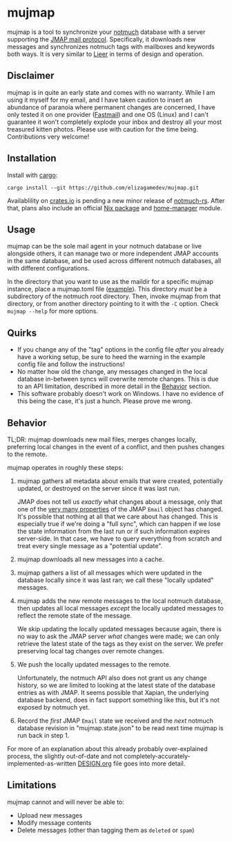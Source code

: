 # mujmap

mujmap is a tool to synchronize your [notmuch](https://notmuchmail.org/)
database with a server supporting the [JMAP mail
protocol](https://jmap.io/spec.html). Specifically, it downloads new messages
and synchronizes notmuch tags with mailboxes and keywords both ways. It is very
similar to [Lieer](https://github.com/gauteh/lieer) in terms of design and
operation.

## Disclaimer
mujmap is in quite an early state and comes with no warranty. While I am using
it myself for my email, and I have taken caution to insert an abundance of
paranoia where permanent changes are concerned, I have only tested it on one
provider ([Fastmail](https://fastmail.com)) and one OS (Linux) and I can't
guarantee it won't completely explode your inbox and destroy all your most
treasured kitten photos. Please use with caution for the time being.
Contributions very welcome!

## Installation

Install with [cargo](https://doc.rust-lang.org/cargo/):

```shell
cargo install --git https://github.com/elizagamedev/mujmap.git
```

Availablility on [crates.io](https://crates.io) is pending a new minor release
of [notmuch-rs](https://github.com/vhdirk/notmuch-rs). After that, plans also
include an official [Nix package](https://nixos.org/) and
[home-manager](https://github.com/nix-community/home-manager) module.

## Usage
mujmap can be the sole mail agent in your notmuch database or live alongside
others, it can manage two or more independent JMAP accounts in the same
database, and be used across different notmuch databases, all with different
configurations.

In the directory that you want to use as the maildir for a specific mujmap
instance, place a mujmap.toml file
([example](https://github.com/elizagamedev/mujmap/blob/main/mujmap.toml.example)). This
directory *must* be a subdirectory of the notmuch root directory. Then, invoke
mujmap from that directory, or from another directory pointing to it with the
`-C` option. Check `mujmap --help` for more options.

## Quirks
-   If you change any of the "tag" options in the config file *after* you
    already have a working setup, be sure to heed the warning in the example
    config file and follow the instructions!
-   No matter how old the change, any messages changed in the local database
    in-between syncs will overwrite remote changes. This is due to an API
    limitation, described in more detail in the [Behavior](#behavior) section.
-   This software probably doesn't work on Windows. I have no evidence of this
    being the case, it's just a hunch. Please prove me wrong.

## Behavior
TL;DR: mujmap downloads new mail files, merges changes locally, preferring local
changes in the event of a conflict, and then pushes changes to the remote.

mujmap operates in roughly these steps:

1.  mujmap gathers all metadata about emails that were created, potentially
    updated, or destroyed on the server since it was last run.

    JMAP does not tell us *exactly* what changes about a message, only that one
    of the [very many
    properties](https://datatracker.ietf.org/doc/html/rfc8621#section-4) of the
    JMAP `Email` object has changed. It's possible that nothing at all that we
    care about has changed. This is especially true if we're doing a "full
    sync", which can happen if we lose the state information from the last run
    or if such information expires server-side. In that case, we have to query
    everything from scratch and treat every single message as a "potential
    update".
2.  mujmap downloads all new messages into a cache.
3.  mujmap gathers a list of all messages which were updated in the database
    locally since it was last ran; we call these "locally updated" messages.
4.  mujmap adds the new remote messages to the local notmuch database, then
    updates all local messages *except* the locally updated messages to reflect
    the remote state of the message.

    We skip updating the locally updated messages because again, there is no way
    to ask the JMAP server *what* changes were made; we can only retrieve the
    latest state of the tags as they exist on the server. We prefer preserving
    local tag changes over remote changes.
5.  We push the locally updated messages to the remote.

    Unfortunately, the notmuch API also does not grant us any change history, so
    we are limited to looking at the latest state of the database entries as
    with JMAP. It seems possible that Xapian, the underlying database backend,
    does in fact support something like this, but it's not exposed by notmuch
    yet.
6.  Record the *first* JMAP `Email` state we received and the *next* notmuch
    database revision in "mujmap.state.json" to be read next time mujmap is run
    back in step 1.

For more of an explanation about this already probably over-explained process,
the slightly out-of-date and not completely-accurately-implemented-as-written
[DESIGN.org](https://github.com/elizagamedev/mujmap/blob/main/DESIGN.org) file
goes into more detail.

## Limitations
mujmap cannot and will never be able to:

-   Upload new messages
-   Modify message contents
-   Delete messages (other than tagging them as `deleted` or `spam`)
